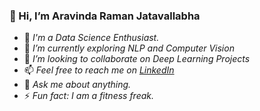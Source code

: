   ### 👋 Hi, I’m Aravinda Raman Jatavallabha
   
   
   
   
- 👀 *I'm a Data Science Enthusiast.*
- 🌱 *I’m currently exploring NLP and Computer Vision*
- 💞️ *I’m looking to collaborate on Deep Learning Projects*
- 📫 *Feel free to reach me on [LinkedIn](https://www.linkedin.com/in/aravinda-raman-1402/)*
- 💬 *Ask me about anything.*
- ⚡ *Fun fact: I am a fitness freak.*


<!---
aravinda-1402/aravinda-1402 is a ✨ special ✨ repository because its `README.md` (this file) appears on your GitHub profile.
You can click the Preview link to take a look at your changes.
--->
